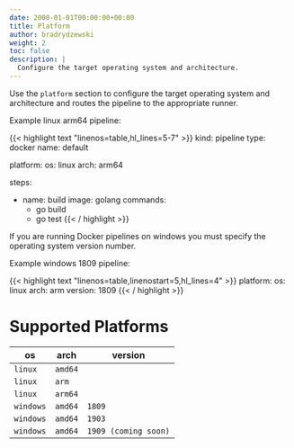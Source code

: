 ```yaml
---
date: 2000-01-01T00:00:00+00:00
title: Platform
author: bradrydzewski
weight: 2
toc: false
description: |
  Configure the target operating system and architecture.
---
```


Use the `platform` section to configure the target operating system and architecture and routes the pipeline to the appropriate runner.

Example linux arm64 pipeline:

{{< highlight text "linenos=table,hl_lines=5-7" >}}
kind: pipeline
type: docker
name: default

platform:
  os: linux
  arch: arm64

steps:
- name: build
  image: golang
  commands:
  - go build
  - go test
{{< / highlight >}}

If you are running Docker pipelines on windows you must specify the operating system version number.

Example windows 1809 pipeline:

{{< highlight text "linenos=table,linenostart=5,hl_lines=4" >}}
platform:
  os: linux
  arch: arm
  version: 1809
{{< / highlight >}}

# Supported Platforms

os          | arch    | version
------------|---------|---
`linux`     | `amd64` |
`linux`     | `arm`   |
`linux`     | `arm64` |
`windows`   | `amd64` | `1809`
`windows`   | `amd64` | `1903`
`windows`   | `amd64` | `1909 (coming soon)`
